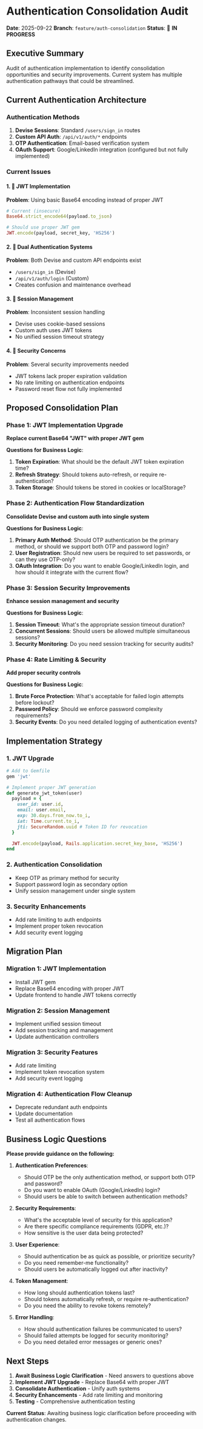 # Authentication Consolidation Audit

**Date**: 2025-09-22
**Branch**: `feature/auth-consolidation`
**Status**: 🔄 **IN PROGRESS**

## Executive Summary

Audit of authentication implementation to identify consolidation opportunities and security improvements. Current system has multiple authentication pathways that could be streamlined.

## Current Authentication Architecture

### Authentication Methods
1. **Devise Sessions**: Standard `/users/sign_in` routes
2. **Custom API Auth**: `/api/v1/auth/*` endpoints
3. **OTP Authentication**: Email-based verification system
4. **OAuth Support**: Google/LinkedIn integration (configured but not fully implemented)

### Current Issues

#### 1. 🔐 **JWT Implementation**
**Problem**: Using basic Base64 encoding instead of proper JWT
```ruby
# Current (insecure)
Base64.strict_encode64(payload.to_json)

# Should use proper JWT gem
JWT.encode(payload, secret_key, 'HS256')
```

#### 2. 🔐 **Dual Authentication Systems**
**Problem**: Both Devise and custom API endpoints exist
- `/users/sign_in` (Devise)
- `/api/v1/auth/login` (Custom)
- Creates confusion and maintenance overhead

#### 3. 🔐 **Session Management**
**Problem**: Inconsistent session handling
- Devise uses cookie-based sessions
- Custom auth uses JWT tokens
- No unified session timeout strategy

#### 4. 🔐 **Security Concerns**
**Problem**: Several security improvements needed
- JWT tokens lack proper expiration validation
- No rate limiting on authentication endpoints
- Password reset flow not fully implemented

## Proposed Consolidation Plan

### Phase 1: JWT Implementation Upgrade
**Replace current Base64 "JWT" with proper JWT gem**

**Questions for Business Logic**:
1. **Token Expiration**: What should be the default JWT token expiration time?
2. **Refresh Strategy**: Should tokens auto-refresh, or require re-authentication?
3. **Token Storage**: Should tokens be stored in cookies or localStorage?

### Phase 2: Authentication Flow Standardization
**Consolidate Devise and custom auth into single system**

**Questions for Business Logic**:
1. **Primary Auth Method**: Should OTP authentication be the primary method, or should we support both OTP and password login?
2. **User Registration**: Should new users be required to set passwords, or can they use OTP-only?
3. **OAuth Integration**: Do you want to enable Google/LinkedIn login, and how should it integrate with the current flow?

### Phase 3: Session Security Improvements
**Enhance session management and security**

**Questions for Business Logic**:
1. **Session Timeout**: What's the appropriate session timeout duration?
2. **Concurrent Sessions**: Should users be allowed multiple simultaneous sessions?
3. **Security Monitoring**: Do you need session tracking for security audits?

### Phase 4: Rate Limiting & Security
**Add proper security controls**

**Questions for Business Logic**:
1. **Brute Force Protection**: What's acceptable for failed login attempts before lockout?
2. **Password Policy**: Should we enforce password complexity requirements?
3. **Security Events**: Do you need detailed logging of authentication events?

## Implementation Strategy

### 1. **JWT Upgrade**
```ruby
# Add to Gemfile
gem 'jwt'

# Implement proper JWT generation
def generate_jwt_token(user)
  payload = {
    user_id: user.id,
    email: user.email,
    exp: 30.days.from_now.to_i,
    iat: Time.current.to_i,
    jti: SecureRandom.uuid # Token ID for revocation
  }

  JWT.encode(payload, Rails.application.secret_key_base, 'HS256')
end
```

### 2. **Authentication Consolidation**
- Keep OTP as primary method for security
- Support password login as secondary option
- Unify session management under single system

### 3. **Security Enhancements**
- Add rate limiting to auth endpoints
- Implement proper token revocation
- Add security event logging

## Migration Plan

### Migration 1: JWT Implementation
- Install JWT gem
- Replace Base64 encoding with proper JWT
- Update frontend to handle JWT tokens correctly

### Migration 2: Session Management
- Implement unified session timeout
- Add session tracking and management
- Update authentication controllers

### Migration 3: Security Features
- Add rate limiting
- Implement token revocation system
- Add security event logging

### Migration 4: Authentication Flow Cleanup
- Deprecate redundant auth endpoints
- Update documentation
- Test all authentication flows

## Business Logic Questions

**Please provide guidance on the following:**

1. **Authentication Preferences**:
   - Should OTP be the only authentication method, or support both OTP and password?
   - Do you want to enable OAuth (Google/LinkedIn) login?
   - Should users be able to switch between authentication methods?

2. **Security Requirements**:
   - What's the acceptable level of security for this application?
   - Are there specific compliance requirements (GDPR, etc.)?
   - How sensitive is the user data being protected?

3. **User Experience**:
   - Should authentication be as quick as possible, or prioritize security?
   - Do you need remember-me functionality?
   - Should users be automatically logged out after inactivity?

4. **Token Management**:
   - How long should authentication tokens last?
   - Should tokens automatically refresh, or require re-authentication?
   - Do you need the ability to revoke tokens remotely?

5. **Error Handling**:
   - How should authentication failures be communicated to users?
   - Should failed attempts be logged for security monitoring?
   - Do you need detailed error messages or generic ones?

## Next Steps

1. **Await Business Logic Clarification** - Need answers to questions above
2. **Implement JWT Upgrade** - Replace Base64 with proper JWT
3. **Consolidate Authentication** - Unify auth systems
4. **Security Enhancements** - Add rate limiting and monitoring
5. **Testing** - Comprehensive authentication testing

**Current Status**: Awaiting business logic clarification before proceeding with authentication changes.
